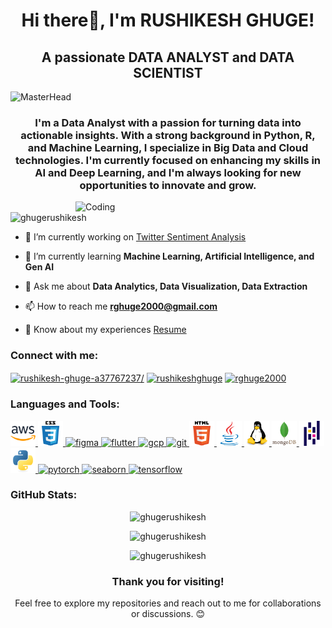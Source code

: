 <h1 align="center">Hi there👋, I'm RUSHIKESH GHUGE!</h1>
<h2 align="center">A passionate DATA ANALYST and DATA SCIENTIST</h2>


![MasterHead](https://user-images.githubusercontent.com/80106274/155994781-7c22a80e-99b6-4e2e-a288-a706e1818289.png)

<h3 align="center">I'm a Data Analyst with a passion for turning data into actionable insights. With a strong background in Python, R, and Machine Learning, I specialize in Big Data and Cloud technologies. I'm currently focused on enhancing my skills in AI and Deep Learning, and I'm always looking for new opportunities to innovate and grow.</h3>

<img align="right" alt="Coding" width="400" src="https://cdn.dribbble.com/users/1162077/screenshots/3848914/programmer.gif">

<p align="left"> <img src="https://komarev.com/ghpvc/?username=ghugerushikesh&label=Profile%20views&color=0e75b6&style=flat" alt="ghugerushikesh" /> </p>


- 🔭 I’m currently working on [Twitter Sentiment Analysis](https://github.com/ghugerushikesh/Twitter-Sentiment-Analysis)

- 🌱 I’m currently learning **Machine Learning, Artificial Intelligence, and Gen AI**

- 💬 Ask me about **Data Analytics, Data Visualization, Data Extraction**

- 📫 How to reach me **rghuge2000@gmail.com**

- 📄 Know about my experiences [Resume](https://drive.google.com/file/d/16S1EOyHvO8quVv1uklvwrduzdzvkXUkS/view?usp=sharing)


<h3 align="left">Connect with me:</h3>
<p align="left">
<a href="https://linkedin.com/in/rushikesh-ghuge-a37767237/" target="blank"><img align="center" src="https://raw.githubusercontent.com/rahuldkjain/github-profile-readme-generator/master/src/images/icons/Social/linked-in-alt.svg" alt="rushikesh-ghuge-a37767237/" height="30" width="40" /></a>
<a href="https://kaggle.com/rushikeshghuge" target="blank"><img align="center" src="https://raw.githubusercontent.com/rahuldkjain/github-profile-readme-generator/master/src/images/icons/Social/kaggle.svg" alt="rushikeshghuge" height="30" width="40" /></a>
<a href="https://auth.geeksforgeeks.org/user/rghuge2000" target="blank"><img align="center" src="https://raw.githubusercontent.com/rahuldkjain/github-profile-readme-generator/master/src/images/icons/Social/geeks-for-geeks.svg" alt="rghuge2000" height="30" width="40" /></a>
</p>

<h3 align="left">Languages and Tools:</h3>
<p align="left">
<a href="https://aws.amazon.com" target="_blank" rel="noreferrer"> <img src="https://raw.githubusercontent.com/devicons/devicon/master/icons/amazonwebservices/amazonwebservices-original-wordmark.svg" alt="aws" width="40" height="40"/> </a>
<a href="https://www.w3schools.com/css/" target="_blank" rel="noreferrer"> <img src="https://raw.githubusercontent.com/devicons/devicon/master/icons/css3/css3-original-wordmark.svg" alt="css3" width="40" height="40"/> </a>
<a href="https://www.figma.com/" target="_blank" rel="noreferrer"> <img src="https://www.vectorlogo.zone/logos/figma/figma-icon.svg" alt="figma" width="40" height="40"/> </a>
<a href="https://flutter.dev" target="_blank" rel="noreferrer"> <img src="https://www.vectorlogo.zone/logos/flutterio/flutterio-icon.svg" alt="flutter" width="40" height="40"/> </a>
<a href="https://cloud.google.com" target="_blank" rel="noreferrer"> <img src="https://www.vectorlogo.zone/logos/google_cloud/google_cloud-icon.svg" alt="gcp" width="40" height="40"/> </a>
<a href="https://git-scm.com/" target="_blank" rel="noreferrer"> <img src="https://www.vectorlogo.zone/logos/git-scm/git-scm-icon.svg" alt="git" width="40" height="40"/> </a>
<a href="https://www.w3.org/html/" target="_blank" rel="noreferrer"> <img src="https://raw.githubusercontent.com/devicons/devicon/master/icons/html5/html5-original-wordmark.svg" alt="html5" width="40" height="40"/> </a>
<a href="https://www.java.com" target="_blank" rel="noreferrer"> <img src="https://raw.githubusercontent.com/devicons/devicon/master/icons/java/java-original.svg" alt="java" width="40" height="40"/> </a>
<a href="https://www.linux.org/" target="_blank" rel="noreferrer"> <img src="https://raw.githubusercontent.com/devicons/devicon/master/icons/linux/linux-original.svg" alt="linux" width="40" height="40"/> </a>
<a href="https://www.mongodb.com/" target="_blank" rel="noreferrer"> <img src="https://raw.githubusercontent.com/devicons/devicon/master/icons/mongodb/mongodb-original-wordmark.svg" alt="mongodb" width="40" height="40"/> </a>
<a href="https://pandas.pydata.org/" target="_blank" rel="noreferrer"> <img src="https://raw.githubusercontent.com/devicons/devicon/2ae2a900d2f041da66e950e4d48052658d850630/icons/pandas/pandas-original.svg" alt="pandas" width="40" height="40"/> </a>
<a href="https://www.python.org" target="_blank" rel="noreferrer"> <img src="https://raw.githubusercontent.com/devicons/devicon/master/icons/python/python-original.svg" alt="python" width="40" height="40"/> </a>
<a href="https://pytorch.org/" target="_blank" rel="noreferrer"> <img src="https://www.vectorlogo.zone/logos/pytorch/pytorch-icon.svg" alt="pytorch" width="40" height="40"/> </a>
<a href="https://seaborn.pydata.org/" target="_blank" rel="noreferrer"> <img src="https://seaborn.pydata.org/_images/logo-mark-lightbg.svg" alt="seaborn" width="40" height="40"/> </a>
<a href="https://www.tensorflow.org" target="_blank" rel="noreferrer"> <img src="https://www.vectorlogo.zone/logos/tensorflow/tensorflow-icon.svg" alt="tensorflow" width="40" height="40"/> </a>
</p>

<h3 align="left">GitHub Stats:</h3>

<p align="center">
<img src="https://github-readme-stats.vercel.app/api/top-langs?username=ghugerushikesh&show_icons=true&locale=en&layout=compact" alt="ghugerushikesh" />
</p>
<p align="center">
<img src="https://github-readme-stats.vercel.app/api?username=ghugerushikesh&show_icons=true&locale=en" alt="ghugerushikesh" />
</p>
<p align="center">
<img src="https://github-readme-streak-stats.herokuapp.com/?user=ghugerushikesh&" alt="ghugerushikesh" />
</p>

<h3 align="center">Thank you for visiting!</h3>
<p align="center">Feel free to explore my repositories and reach out to me for collaborations or discussions. 😊</p>
